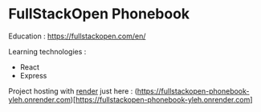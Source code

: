 # FullStackOpen Phonebook
Education : https://fullstackopen.com/en/

Learning technologies :
- React
- Express

Project hosting with [render](https://render.com/) just here : (https://fullstackopen-phonebook-yleh.onrender.com)[https://fullstackopen-phonebook-yleh.onrender.com]
